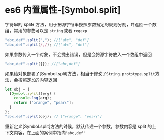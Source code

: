 <!-- Date: 2018-06-21 01:58:29 -->

# es6 内置属性-[Symbol.split]

字符串的 splite 方法，用于把源字符串按照参数指定的规则分割，并返回一个数组，常用的参数可以是 `string` 或者 `regexp`

```js
"abc,def".split(","); //["abc", "def"]
"abc,def".split(/,/); //["abc", "def"]
```

如果参数传入一个对象，不会抛出错误，但是会把源字符放入一个数组中返回

```js
"abc,def".split({}); //["abc,def"]
```

如果给对象部署了[Symbol.split]方法，相当于修改了`String.prototype.split`方法，会按照定义的内容返回

```js
let obj = {
  [Symbol.split](arg) {
    console.log(arg);
    return ["orange", "pears"];
  }
};
"abc,def".split(obj); // ["orange", "pears"]
```

重新定义[Symbol.split]方法的时候，默认传递一个参数，参数内容是 split 的上下文内容，在上面的案例中指向`'abc,def'`
